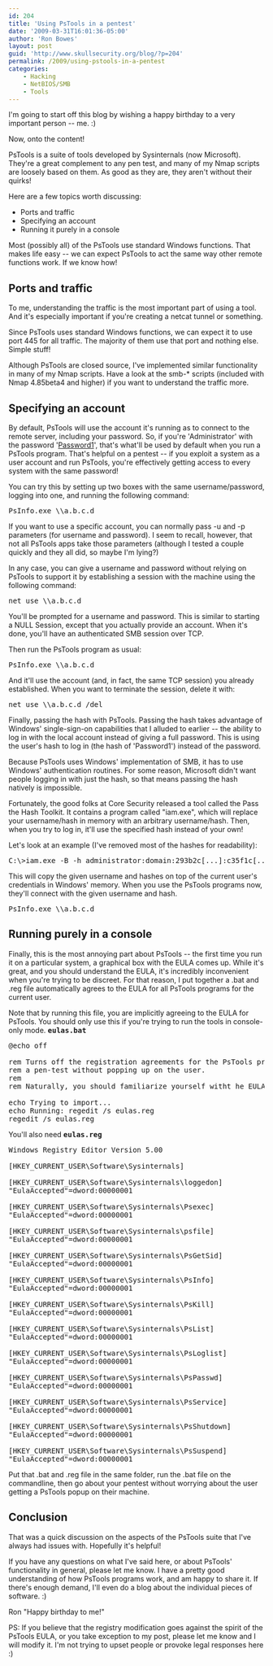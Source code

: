 ```yaml
---
id: 204
title: 'Using PsTools in a pentest'
date: '2009-03-31T16:01:36-05:00'
author: 'Ron Bowes'
layout: post
guid: 'http://www.skullsecurity.org/blog/?p=204'
permalink: /2009/using-pstools-in-a-pentest
categories:
    - Hacking
    - NetBIOS/SMB
    - Tools
---
```


I'm going to start off this blog by wishing a happy birthday to a very important person -- me. :)

Now, onto the content! 

PsTools is a suite of tools developed by Sysinternals (now Microsoft). They're a great complement to any pen test, and many of my Nmap scripts are loosely based on them. As good as they are, they aren't without their quirks! 

Here are a few topics worth discussing:
<ul>
<li>Ports and traffic</li>
<li>Specifying an account</li>
<li>Running it purely in a console</li>
</ul>

Most (possibly all) of the PsTools use standard Windows functions. That makes life easy -- we can expect PsTools to act the same way other remote functions work. If we know how! 
<!--more-->
<h2>Ports and traffic</h2>
To me, understanding the traffic is the most important part of using a tool. And it's especially important if you're creating a netcat tunnel or something. 

Since PsTools uses standard Windows functions, we can expect it to use port 445 for all traffic. The majority of them use that port and nothing else. Simple stuff! 

Although PsTools are closed source, I've implemented similar functionality in many of my Nmap scripts. Have a look at the smb-* scripts (included with Nmap 4.85beta4 and higher) if you want to understand the traffic more. 

<h2>Specifying an account</h2>
By default, PsTools will use the account it's running as to connect to the remote server, including your password. So, if you're 'Administrator' with the password '<a href='http://www.skullsecurity.org/blog/?p=151'>Password1</a>', that's what'll be used by default when you run a PsTools program. That's helpful on a pentest -- if you exploit a system as a user account and run PsTools, you're effectively getting access to every system with the same password! 

You can try this by setting up two boxes with the same username/password, logging into one, and running the following command:
<pre>PsInfo.exe \\a.b.c.d</pre>

If you want to use a specific account, you can normally pass -u and -p parameters (for username and password). I seem to recall, however, that not all PsTools apps take those parameters (although I tested a couple quickly and they all did, so maybe I'm lying?) 

In any case, you can give a username and password without relying on PsTools to support it by establishing a session with the machine using the following command:
<pre>net use \\a.b.c.d</pre>

You'll be prompted for a username and password. This is similar to starting a NULL Session, except that you actually provide an account. When it's done, you'll have an authenticated SMB session over TCP. 

Then run the PsTools program as usual:
<pre>PsInfo.exe \\a.b.c.d</pre>

And it'll use the account (and, in fact, the same TCP session) you already established. When you want to terminate the session, delete it with:
<pre>net use \\a.b.c.d /del</pre>

Finally, passing the hash with PsTools. Passing the hash takes advantage of Windows' single-sign-on capabilities that I alluded to earlier -- the ability to log in with the local account instead of giving a full password. This is using the user's hash to log in (the hash of 'Password1') instead of the password. 

Because PsTools uses Windows' implementation of SMB, it has to use Windows' authentication routines. For some reason, Microsoft didn't want people logging in with just the hash, so that means passing the hash natively is impossible. 

Fortunately, the good folks at Core Security released a tool called the Pass the Hash Toolkit. It contains a program called "iam.exe", which will replace your username/hash in memory with an arbitrary username/hash. Then, when you try to log in, it'll use the specified hash instead of your own! 

Let's look at an example (I've removed most of the hashes for readability):
<pre>C:\>iam.exe -B -h administrator:domain:293b2c[...]:c35f1c[...]</pre>

This will copy the given username and hashes on top of the current user's credentials in Windows' memory. When you use the PsTools programs now, they'll connect with the given username and hash. 
<pre>PsInfo.exe \\a.b.c.d</pre>

<h2>Running purely in a console</h2>
Finally, this is the most annoying part about PsTools -- the first time you run it on a particular system, a graphical box with the EULA comes up. While it's great, and you should understand the EULA, it's incredibly inconvenient when you're trying to be discreet. For that reason, I put together a .bat and .reg file automatically agrees to the EULA for all PsTools programs for the current user. 

Note that by running this file, you are implicitly agreeing to the EULA for PsTools. You should only use this if you're trying to run the tools in console-only mode. 
<tt><strong>eulas.bat</strong></tt>
<pre>@echo off

rem Turns off the registration agreements for the PsTools programs, so they can be used in
rem a pen-test without popping up on the user.
rem
rem Naturally, you should familiarize yourself witht he EULAs before doing this.

echo Trying to import...
echo Running: regedit /s eulas.reg
regedit /s eulas.reg
</pre>

You'll also need <tt><strong>eulas.reg</strong></tt>
<pre>Windows Registry Editor Version 5.00

[HKEY_CURRENT_USER\Software\Sysinternals]

[HKEY_CURRENT_USER\Software\Sysinternals\loggedon]
"EulaAccepted"=dword:00000001

[HKEY_CURRENT_USER\Software\Sysinternals\Psexec]
"EulaAccepted"=dword:00000001

[HKEY_CURRENT_USER\Software\Sysinternals\psfile]
"EulaAccepted"=dword:00000001

[HKEY_CURRENT_USER\Software\Sysinternals\PsGetSid]
"EulaAccepted"=dword:00000001

[HKEY_CURRENT_USER\Software\Sysinternals\PsInfo]
"EulaAccepted"=dword:00000001

[HKEY_CURRENT_USER\Software\Sysinternals\PsKill]
"EulaAccepted"=dword:00000001

[HKEY_CURRENT_USER\Software\Sysinternals\PsList]
"EulaAccepted"=dword:00000001

[HKEY_CURRENT_USER\Software\Sysinternals\PsLoglist]
"EulaAccepted"=dword:00000001

[HKEY_CURRENT_USER\Software\Sysinternals\PsPasswd]
"EulaAccepted"=dword:00000001

[HKEY_CURRENT_USER\Software\Sysinternals\PsService]
"EulaAccepted"=dword:00000001

[HKEY_CURRENT_USER\Software\Sysinternals\PsShutdown]
"EulaAccepted"=dword:00000001

[HKEY_CURRENT_USER\Software\Sysinternals\PsSuspend]
"EulaAccepted"=dword:00000001
</pre>

Put that .bat and .reg file in the same folder, run the .bat file on the commandline, then go about your pentest without worrying about the user getting a PsTools popup on their machine. 

<h2>Conclusion</h2>
That was a quick discussion on the aspects of the PsTools suite that I've always had issues with. Hopefully it's helpful! 

If you have any questions on what I've said here, or about PsTools' functionality in general, please let me know. I have a pretty good understanding of how PsTools programs work, and am happy to share it. If there's enough demand, I'll even do a blog about the individual pieces of software. :)

Ron
"Happy birthday to me!"

PS: If you believe that the registry modification goes against the spirit of the PsTools EULA, or you take exception to my post, please let me know and I will modify it. I'm not trying to upset people or provoke legal responses here :)
